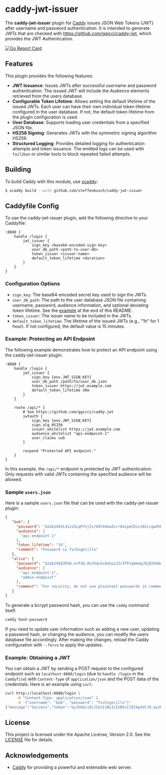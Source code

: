# caddy-jwt-issuer

The **caddy-jwt-issuer** plugin for [Caddy](https://caddyserver.com) issues JSON Web Tokens (JWT) after username and password authentication.
It is intended to generate JWTs that are checked with <https://github.com/ggicci/caddy-jwt>, which provides the JWT Authentication.

[![Go Report Card](https://goreportcard.com/badge/github.com/steffenbusch/caddy-jwt-issuer)](https://goreportcard.com/report/github.com/steffenbusch/caddy-jwt-issuer)

## Features

This plugin provides the following features:

- **JWT Issuance**: Issues JWTs after successful username and password authentication. The issued JWT will include the Audience elements retrieved from the users database.
- **Configurable Token Lifetime**: Allows setting the default lifetime of the issued JWTs. Each user can have their own individual token lifetime configured in the user database. If not, the default token lifetime from the plugin configuration is used.
- **User Database**: Supports loading user credentials from a specified JSON file.
- **HS256 Signing**: Generates JWTs with the symmetric signing algorithm HS256.
- **Structured Logging**: Provides detailed logging for authentication attempts and token issuance. The emitted logs can be used with `fail2ban` or similar tools to block repeated failed attempts.

## Building

To build Caddy with this module, use [xcaddy](https://github.com/caddyserver/xcaddy):

```bash
$ xcaddy build --with github.com/steffenbusch/caddy-jwt-issuer
```

## Caddyfile Config

To use the caddy-jwt-issuer plugin, add the following directive to your Caddyfile:

```caddyfile
:8080 {
    handle /login {
        jwt_issuer {
            sign_key <base64-encoded-sign-key>
            user_db_path <path-to-user-db>
            token_issuer <issuer-name>
            default_token_lifetime <duration>
        }
    }
}
```

### Configuration Options

- `sign_key`: The base64-encoded secret key used to sign the JWTs.
- `user_db_path`: The path to the user database JSON file containing username, password, audience information, and optional deviating token lifetime. See the [example](#sample-usersjson) at the end of this README.
- `token_issuer`: The issuer name to be included in the JWTs.
- `default_token_lifetime`: The lifetime of the issued JWTs (e.g., "1h" for 1 hour). If not configured, the default value is 15 minutes.

### Example: Protecting an API Endpoint

The following example demonstrates how to protect an API endpoint using the caddy-jwt-issuer plugin:

```caddyfile
:8080 {
    handle /login {
        jwt_issuer {
            sign_key {env.JWT_SIGN_KEY}
            user_db_path /path/to/user_db.json
            token_issuer https://jwt.example.com
            default_token_lifetime 30m
        }
    }

    route /api/* {
        # See https://github.com/ggicci/caddy-jwt
        jwtauth {
            sign_key {env.JWT_SIGN_KEY}
            sign_alg HS256
            issuer_whitelist https://jwt.example.com
            audience_whitelist "api-endpoint-1"
            user_claims sub
        }

        respond "Protected API endpoint."
    }
}
```

In this example, the `/api/*` endpoint is protected by JWT authentication. Only requests with valid JWTs containing the specified audience will be allowed.

### Sample `users.json`

Here is a sample `users.json` file that can be used with the caddy-jwt-issuer plugin:

```json
{
   "bob": {
     "password": "$2a$14$SL41zi5LqFYnjIs/U0lX4ewZsrr8aipeCDivi02ccgwdhb/9LahxG",
     "audience": [
       "api-endpoint-1"
     ],
     "token_lifetime": "1h",
     "comment": "Password is Tschigerillo"
   },
   "alice": {
     "password": "$2a$14$d3PG6.orP1Q.0nJ5aLGcEeGui2Zc5TPcq4maq/OjQ2khAeVi4YNTa",
     "audience": [
       "api-endpoint-1",
       "admin-endpoint"
     ],
     "comment": "For security, do not use plaintext passwords in comments as demonstrated above."
   }
}
```

To generate a bcrypt password hash, you can use the `caddy` command itself:

```bash
caddy hash-password
```

If you need to update user information such as adding a new user, updating a password hash, or changing the audience, you can modify the users database file accordingly. After making the changes, reload the Caddy configuration with `--force` to apply the updates.

### Example: Obtaining a JWT

You can obtain a JWT by sending a POST request to the configured endpoint such as `localhost:8080/login` (due to `handle /login` in the `Caddyfile`)
with `Content-Type` of `application/json` and the POST data of the credentials. Here is an example using `curl`:

```bash
curl http://localhost:8080/login \
     -H "Content-Type: application/json" \
     -d '{"username": "bob", "password": "Tschigerillo"}'
{"message":"Success","token":"eyJhbGciOiJIUzI1NiIsInR5cCI6IkpXVCJ9.eyJhdWQiOlsiYXBpLWVuZHBvaW50LTEiXSwiZXhwIjoxNzM5MTEzODcyLCJpYXQiOjE3MzkxMTAyNzIsImlzcyI6Imh0dHBzOi8vand0LmV4YW1wbGUuY29tIiwianRpIjoiNzMyZjk0ZGEtYTQyYS00MDJkLTgzNzctMjYwY2MzYzRjN2ZlIiwibmJmIjoxNzM5MTEwMjcyLCJzdWIiOiJib2IifQ._FRER6YwUTSUXXyfpEvgb_1NRejfBQT_EIFDBGUMEx4"}
```

## License

This project is licensed under the Apache License, Version 2.0. See the [LICENSE](LICENSE) file for details.

## Acknowledgements

- [Caddy](https://caddyserver.com) for providing a powerful and extensible web server.
